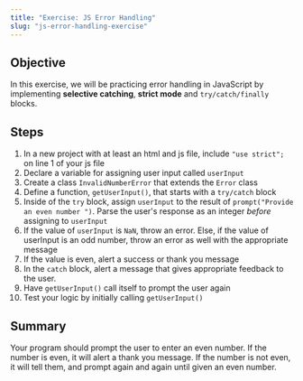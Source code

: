 ```yaml
---
title: "Exercise: JS Error Handling"
slug: "js-error-handling-exercise"
---
```


## Objective

In this exercise, we will be practicing error handling in JavaScript by implementing **selective catching**, **strict mode** and `try/catch/finally` blocks.

## Steps

1. In a new project with at least an html and js file, include `"use strict";` on line 1 of your js file
2. Declare a variable for assigning user input called `userInput`
3. Create a class `InvalidNumberError` that extends the `Error` class
4. Define a function, `getUserInput()`, that starts with a `try/catch` block
5. Inside of the `try` block, assign `userInput` to the result of `prompt("Provide an even number ")`. Parse the user's response as an integer _before_ assigning to `userInput`
6. If the value of `userInput` is `NaN`, throw an error. Else, if the value of userInput is an odd number, throw an error as well with the appropriate message
7. If the value is even, alert a success or thank you message
8. In the `catch` block, alert a message that gives appropriate feedback to the user.
9. Have `getUserInput()` call itself to prompt the user again
10. Test your logic by initially calling `getUserInput()`

## Summary

Your program should prompt the user to enter an even number. If the number is even, it will alert a thank you message. If the number is not even, it will tell them, and prompt again and again until given an even number.
